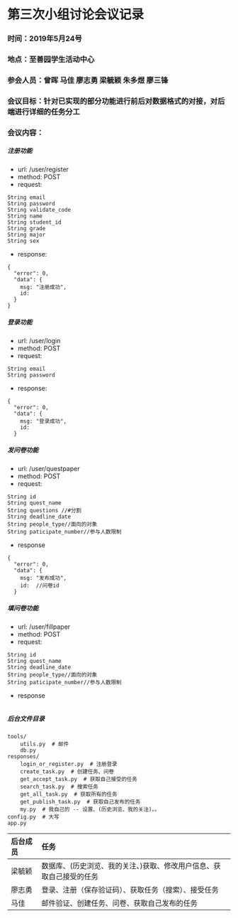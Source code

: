 # 第三次小组讨论会议记录


### 时间：2019年5月24号

### 地点：至善园学生活动中心

### 参会人员：曾晖 马佳 廖志勇 梁毓颖 朱多煜 廖三锋

### 会议目标：针对已实现的部分功能进行前后对数据格式的对接，对后端进行详细的任务分工

### 会议内容：

##### 注册功能
  * url: /user/register
  * method: POST
  * request:
  
```
String email
String password
String validate_code
String name
String student_id
String grade
String major
String sex
```
  * response:
  
```
{
  "error": 0,
  "data": {
    msg: "注册成功",
    id:
  }
}
```

##### 登录功能
  * url: /user/login
  * method: POST
  * request:
  
```
String email
String password
```

  * response:

```
{
  "error": 0,
  "data": {
    msg: "登录成功",
    id:
  }
```

##### 发问卷功能
  * url: /user/questpaper
  * method: POST
  * request:
  
```
String id
String quest_name
String questions //#分割
String deadline_date
String people_type//面向的对象
String paticipate_number//参与人数限制
```

  * response

```
{
  "error": 0,
  "data": {
    msg: "发布成功",
    id:  //问卷id
  }
```

##### 填问卷功能
  * url: /user/fillpaper
  * method: POST
  * request:

```
String id
String quest_name
String deadline_date
String people_type//面向的对象
String paticipate_number//参与人数限制
```

  * response

```

```

##### 后台文件目录

```
tools/
    utils.py  # 邮件
    db.py  
responses/
    login_or_register.py  # 注册登录
    create_task.py  # 创建任务、问卷
    get_accept_task.py  # 获取自己接受的任务  
    search_task.py  # 搜索任务
    get_all_task.py  # 获取所有的任务
    get_publish_task.py  # 获取自己发布的任务
    my.py  # 我自己的 -- 设置、(历史浏览、我的关注)。。
config.py  # 大写
app.py
```

| 后台成员   | 任务   | 
|:----|:----|
| 梁毓颖   | 数据库、(历史浏览、我的关注、)获取、修改用户信息、获取自己接受的任务   | 
| 廖志勇   | 登录、注册（保存验证码）、获取任务（搜索）、接受任务   | 
| 马佳   | 邮件验证、创建任务、问卷、获取自己发布的任务   | 





